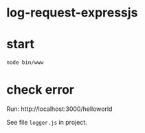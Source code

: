 # log-request-expressjs

# start 

```
node bin/www
```

# check error

Run: http://localhost:3000/helloworld

See file `logger.js` in project.
